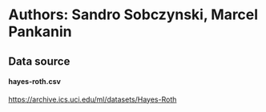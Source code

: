 # Authors: Sandro Sobczynski, Marcel Pankanin
## Data source

#### hayes-roth.csv
https://archive.ics.uci.edu/ml/datasets/Hayes-Roth